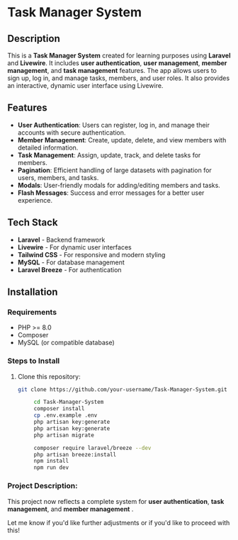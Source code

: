 # Task Manager System

## Description

This is a **Task Manager System** created for learning purposes using **Laravel** and **Livewire**. It includes **user authentication**, **user management**, **member management**, and **task management** features. The app allows users to sign up, log in, and manage tasks, members, and user roles. It also provides an interactive, dynamic user interface using Livewire.

## Features

- **User Authentication**: Users can register, log in, and manage their accounts with secure authentication.
- **Member Management**: Create, update, delete, and view members with detailed information.
- **Task Management**: Assign, update, track, and delete tasks for members.
- **Pagination**: Efficient handling of large datasets with pagination for users, members, and tasks.
- **Modals**: User-friendly modals for adding/editing members and tasks.
- **Flash Messages**: Success and error messages for a better user experience.

## Tech Stack

- **Laravel** - Backend framework
- **Livewire** - For dynamic user interfaces
- **Tailwind CSS** - For responsive and modern styling
- **MySQL** - For database management
- **Laravel Breeze** - For authentication

## Installation

### Requirements

- PHP >= 8.0
- Composer
- MySQL (or compatible database)

### Steps to Install

1. Clone this repository:

    ```bash
    git clone https://github.com/your-username/Task-Manager-System.git
    ```

    ```bash
         cd Task-Manager-System
         composer install
         cp .env.example .env
         php artisan key:generate
         php artisan key:generate
         php artisan migrate

         composer require laravel/breeze --dev
         php artisan breeze:install
         npm install
         npm run dev
    ```

### Project Description:

This project now reflects a complete system for **user authentication**, **task management**, and **member management** .

Let me know if you'd like further adjustments or if you'd like to proceed with this!
